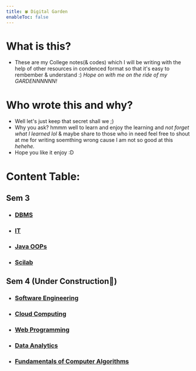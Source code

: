 ```yaml
---
title: 🍀 Digital Garden
enableToc: false
---
```


# What is this?
- These are my College notes(& codes) which I will be writing with the help of other resources in condenced format so that it's easy to rembember & understand :) _Hope on with me on the ride of my GARDENNNNNN!_

# Who wrote this and why?
- Well let's just keep that secret shall we ;)
- Why you ask? hmmm well to learn and enjoy the learning and _not forget what I learned lol_ & maybe share to those who in need feel free to shout at me for writing soemthing wrong cause I am not so good at this *hehehe.* 
- Hope you like it enjoy :D

# Content Table:

## Sem 3
- ### [DBMS](Sem_3/DBMS/Classes_Notes/m1_syllabus.md)
- ### [IT](Sem_3/IT/IT_Index.md)
- ### [Java OOPs](Sem_3/Java_OOPs/Java_Index.md)
- ### [Scilab](Sem_3/Scilab/Scilab_Index.md)

## Sem 4 (Under Construction🚧)
- ### [Software Engineering](Sem_4/Software_Engineering/Classes_Notes/Module_1/m1_syllabus.md)
- ### [Cloud Computing](Sem_4/Cloud_Computing/Classes_Notes/Module_1/m1_syllabus.md)
- ### [Web Programming](Sem_4/Web_Programming/Classes_Notes/Module_1/m1_syllabus.md)
- ### [Data Analytics](Sem_4/Data_Analytics/Classes_Notes/Module_1/m1_syllabus.md)
- ### [Fundamentals of Computer Algorithms](Sem_4/Fundamentals_of_Computer_Algorithms/Classes_Notes/Module_1/m1_syllabus.md)
